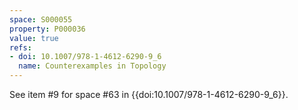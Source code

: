 ```yaml
---
space: S000055
property: P000036
value: true
refs:
- doi: 10.1007/978-1-4612-6290-9_6
  name: Counterexamples in Topology
---
```


See item #9 for space #63 in {{doi:10.1007/978-1-4612-6290-9_6}}.
